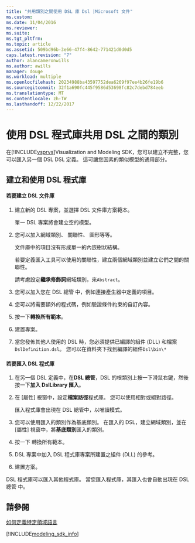 ```yaml
---
title: "共用類別之間使用 DSL 庫 Dsl |Microsoft 文件"
ms.custom: 
ms.date: 11/04/2016
ms.reviewer: 
ms.suite: 
ms.tgt_pltfrm: 
ms.topic: article
ms.assetid: 509bd96b-3e66-47f4-8642-771421d0d0d5
caps.latest.revision: "7"
author: alancameronwills
ms.author: awills
manager: douge
ms.workload: multiple
ms.openlocfilehash: 20234988ba43597752dea6269f97ee4b26fe19b6
ms.sourcegitcommit: 32f1a690fc445f9586d53698fc82c7debd784eeb
ms.translationtype: MT
ms.contentlocale: zh-TW
ms.lasthandoff: 12/22/2017
---
```

# <a name="sharing-classes-between-dsls-by-using-a-dsl-library"></a>使用 DSL 程式庫共用 DSL 之間的類別
在[!INCLUDE[vsprvs](../code-quality/includes/vsprvs_md.md)]Visualization and Modeling SDK，您可以建立不完整，您可以匯入另一個 DSL DSL 定義。 這可讓您因素的類似模型的通用部分。  
  
## <a name="creating-and-using-dsl-libraries"></a>建立和使用 DSL 程式庫  
  
#### <a name="to-create-a-dsl-library"></a>若要建立 DSL 文件庫  
  
1.  建立新的 DSL 專案，並選擇 DSL 文件庫方案範本。  
  
     單一 DSL 專案將會建立空的模型。  
  
2.  您可以加入網域類別、 關聯性、 圖形等等。  
  
     文件庫中的項目沒有形成單一的內嵌樹狀結構。  
  
     若要定義匯入工具可以使用的關聯性，建立兩個網域類別並建立它們之間的關聯性。  
  
     請考慮設定**繼承修飾詞**網域類別，來`Abstract`。  
  
3.  您可以加入您在 DSL 總管 中，例如連接產生器中定義的項目。  
  
4.  您可以將需要額外的程式碼，例如驗證條件約束的自訂內容。  
  
5.  按一下**轉換所有範本**。  
  
6.  建置專案。  
  
7.  當您發佈其他人使用的 DSL 時，您必須提供已編譯的組件 (DLL) 和檔案`DslDefinition.dsl`。 您可以在資料夾下找到編譯的組件`Dsl\bin\*`  
  
#### <a name="to-import-a-dsl-library"></a>若要匯入 DSL 程式庫  
  
1.  在另一個 DSL 定義中，在**DSL 總管**，DSL 的根類別上按一下滑鼠右鍵，然後按一下**加入 DslLibrary 匯入**。  
  
2.  在 [屬性] 視窗中，設定**檔案路徑**程式庫。 您可以使用相對或絕對路徑。  
  
     匯入程式庫會出現在 DSL 總管中，以唯讀模式。  
  
3.  您可以使用匯入的類別作為基底類別。 在匯入的 DSL，建立網域類別，並在 [屬性] 視窗中，將**基底類別**匯入的類別。  
  
4.  按一下 轉換所有範本。  
  
5.  DSL 專案中加入 DSL 程式庫專案所建置之組件 (DLL) 的參考。  
  
6.  建置方案。  
  
 DSL 程式庫可以匯入其他程式庫。 當您匯入程式庫，其匯入也會自動出現在 DSL 總管 中。  
  
## <a name="see-also"></a>請參閱  
 [如何定義特定領域語言](../modeling/how-to-define-a-domain-specific-language.md)
 
[!INCLUDE[modeling_sdk_info](includes/modeling_sdk_info.md)]
